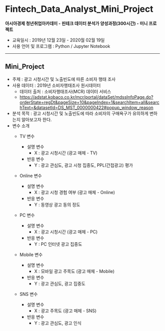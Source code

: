 # Fintech_Data_Analyst_Mini_Project
 **아시아경제 청년취업아카데미 - 핀테크 데이터 분석가 양성과정(300시간) - 미니 프로젝트**
 - 교육일시 : 2019년 12월 23일 - 2020월 02월 19일
 - 사용 언어 및 프로그램 : Python / Jupyter Notebook
 -------------------------------------------------------------------------------------------------------------------
 ## Mini_Project
 - 주제 : 광고 시청시간 및 노출빈도에 따른 소비자 행태 조사
 - 사용 데이터 : 2019년 소비자행태조사 원시데이터
   - 데이터 출처 : 소비자행태조사(MCR) 데이터 서비스
   - https://adstat.kobaco.co.kr/mcr/portal/dataSet/mdssInfoPage.do?orderState=regDt&pageSize=10&pageIndex=1&searchItem=all&searchText=&datasetId=DS_MST_0000000422#popup_window_reason
 - 분석 목적 : 광고 시청시간 및 노출빈도에 따라 소비자의 구매욕구가 유의하게 변하는지 알아보고자 한다.
 - 변수 소개
   - TV 변수
     - 설명 변수
       - X : 광고 시청시간 (광고 매체 - TV)
     - 반응 변수
       - Y : 광고 관심도, 광고 시청 집중도, PPL(간접광고) 평가

   - Online 변수
     - 설명 변수
       - X : 광고 시청 경험 여부 (광고 매체 - Online)
     - 반응 변수
       - Y : 동영상 광고 동의 정도
       
   - PC 변수
     - 설명 변수
       - X : 광고 시청시간 (광고 매체 - PC)
     - 반응 변수
       - Y : PC 인터넷 광고 집중도
       
   - Mobile 변수
     - 설명 변수
       - X : 모바일 광고 주목도 (광고 매체 - Mobile)
     - 반응 변수
       - Y : 광고 관심도, 광고 집중도
       
   - SNS 변수
     - 설명 변수
       - X : 광고 주목도 (광고 매체 - SNS)
     - 반응 변수
       - Y : 광고 관심도, 광고 인식
